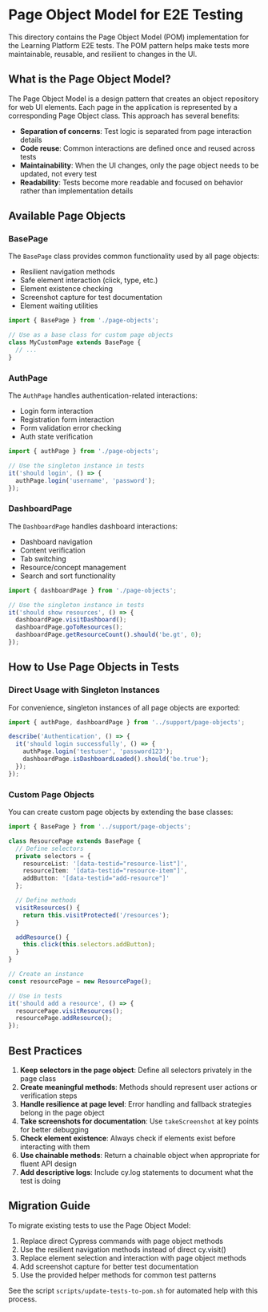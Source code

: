 # Page Object Model for E2E Testing

This directory contains the Page Object Model (POM) implementation for the Learning Platform E2E tests. The POM pattern helps make tests more maintainable, reusable, and resilient to changes in the UI.

## What is the Page Object Model?

The Page Object Model is a design pattern that creates an object repository for web UI elements. Each page in the application is represented by a corresponding Page Object class. This approach has several benefits:

- **Separation of concerns**: Test logic is separated from page interaction details
- **Code reuse**: Common interactions are defined once and reused across tests
- **Maintainability**: When the UI changes, only the page object needs to be updated, not every test
- **Readability**: Tests become more readable and focused on behavior rather than implementation details

## Available Page Objects

### BasePage

The `BasePage` class provides common functionality used by all page objects:

- Resilient navigation methods
- Safe element interaction (click, type, etc.)
- Element existence checking
- Screenshot capture for test documentation
- Element waiting utilities

```typescript
import { BasePage } from './page-objects';

// Use as a base class for custom page objects
class MyCustomPage extends BasePage {
  // ...
}
```

### AuthPage

The `AuthPage` handles authentication-related interactions:

- Login form interaction
- Registration form interaction
- Form validation error checking
- Auth state verification

```typescript
import { authPage } from './page-objects';

// Use the singleton instance in tests
it('should login', () => {
  authPage.login('username', 'password');
});
```

### DashboardPage

The `DashboardPage` handles dashboard interactions:

- Dashboard navigation
- Content verification
- Tab switching
- Resource/concept management
- Search and sort functionality

```typescript
import { dashboardPage } from './page-objects';

// Use the singleton instance in tests
it('should show resources', () => {
  dashboardPage.visitDashboard();
  dashboardPage.goToResources();
  dashboardPage.getResourceCount().should('be.gt', 0);
});
```

## How to Use Page Objects in Tests

### Direct Usage with Singleton Instances

For convenience, singleton instances of all page objects are exported:

```typescript
import { authPage, dashboardPage } from '../support/page-objects';

describe('Authentication', () => {
  it('should login successfully', () => {
    authPage.login('testuser', 'password123');
    dashboardPage.isDashboardLoaded().should('be.true');
  });
});
```

### Custom Page Objects

You can create custom page objects by extending the base classes:

```typescript
import { BasePage } from '../support/page-objects';

class ResourcePage extends BasePage {
  // Define selectors
  private selectors = {
    resourceList: '[data-testid="resource-list"]',
    resourceItem: '[data-testid="resource-item"]',
    addButton: '[data-testid="add-resource"]'
  };

  // Define methods
  visitResources() {
    return this.visitProtected('/resources');
  }

  addResource() {
    this.click(this.selectors.addButton);
  }
}

// Create an instance
const resourcePage = new ResourcePage();

// Use in tests
it('should add a resource', () => {
  resourcePage.visitResources();
  resourcePage.addResource();
});
```

## Best Practices

1. **Keep selectors in the page object**: Define all selectors privately in the page class
2. **Create meaningful methods**: Methods should represent user actions or verification steps
3. **Handle resilience at page level**: Error handling and fallback strategies belong in the page object
4. **Take screenshots for documentation**: Use `takeScreenshot` at key points for better debugging
5. **Check element existence**: Always check if elements exist before interacting with them
6. **Use chainable methods**: Return a chainable object when appropriate for fluent API design
7. **Add descriptive logs**: Include cy.log statements to document what the test is doing

## Migration Guide

To migrate existing tests to use the Page Object Model:

1. Replace direct Cypress commands with page object methods
2. Use the resilient navigation methods instead of direct cy.visit()
3. Replace element selection and interaction with page object methods
4. Add screenshot capture for better test documentation
5. Use the provided helper methods for common test patterns

See the script `scripts/update-tests-to-pom.sh` for automated help with this process.